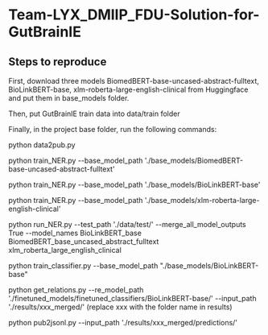 # Team-LYX_DMIIP_FDU-Solution-for-GutBrainIE

## Steps to reproduce

First, download three models BiomedBERT-base-uncased-abstract-fulltext, BioLinkBERT-base, xlm-roberta-large-english-clinical from Huggingface and put them in base_models folder.

Then, put GutBrainIE train data into data/train folder

Finally, in the project base folder, run the following commands:

python data2pub.py

python train_NER.py --base_model_path './base_models/BiomedBERT-base-uncased-abstract-fulltext'

python train_NER.py --base_model_path './base_models/BioLinkBERT-base'

python train_NER.py --base_model_path './base_models/xlm-roberta-large-english-clinical'

python run_NER.py --test_path './data/test/' --merge_all_model_outputs True --model_names BioLinkBERT_base BiomedBERT_base_uncased_abstract_fulltext xlm_roberta_large_english_clinical

python train_classifier.py --base_model_path "./base_models/BioLinkBERT-base"

python get_relations.py --re_model_path './finetuned_models/finetuned_classifiers/BioLinkBERT-base/' --input_path './results/xxx_merged/' (replace xxx with the folder name in results)

python pub2jsonl.py --input_path './results/xxx_merged/predictions/'
